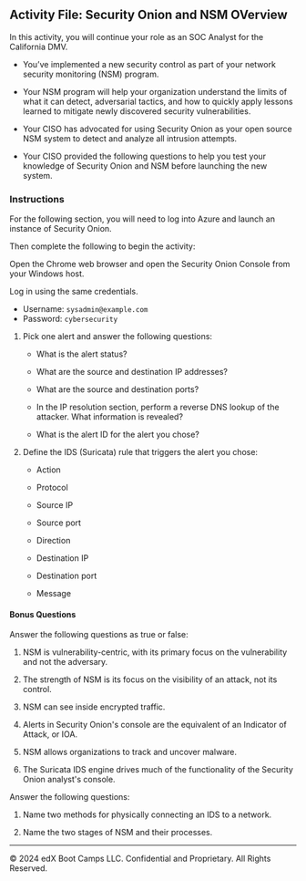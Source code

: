 ## Activity File: Security Onion and NSM OVerview

In this activity, you will continue your role as an SOC Analyst for the California DMV. 

- You’ve implemented a new security control as part of your network security monitoring (NSM) program.

- Your NSM program will help your organization understand the limits of what it can detect, adversarial tactics, and how to quickly apply lessons learned to mitigate newly discovered security vulnerabilities.

- Your CISO has advocated for using Security Onion as your open source NSM system to detect and analyze all intrusion attempts. 

- Your CISO provided the following questions to help you test your knowledge of Security Onion and NSM before launching the new system. 

### Instructions

For the following section, you will need to log into Azure and launch an instance of Security Onion.

Then complete the following to begin the activity:

Open the Chrome web browser and open the Security Onion Console from your Windows host.

Log in using the same credentials.

  - Username: `sysadmin@example.com`
  - Password: `cybersecurity`

  
1. Pick one alert and answer the following questions:

    - What is the alert status?

    - What are the source and destination IP addresses?

    - What are the source and destination ports?

    - In the IP resolution section, perform a reverse DNS lookup of the attacker. What information is revealed?

    - What is the alert ID for the alert you chose?

2. Define the IDS (Suricata) rule that triggers the alert you chose:

    - Action

    - Protocol

    - Source IP

    - Source port

    - Direction

    - Destination IP

    - Destination port

    - Message

#### Bonus Questions

Answer the following questions as true or false:

1. NSM is vulnerability-centric, with its primary focus on the vulnerability and not the adversary.

2. The strength of NSM is its focus on the visibility of an attack, not its control.

3. NSM can see inside encrypted traffic.

4. Alerts in Security Onion's console are the equivalent of an Indicator of Attack, or IOA.

5. NSM allows organizations to track and uncover malware.

6. The Suricata IDS engine drives much of the functionality of the Security Onion analyst's console.

Answer the following questions:

1. Name two methods for physically connecting an IDS to a network.

2. Name the two stages of NSM and their processes.

---

© 2024 edX Boot Camps LLC. Confidential and Proprietary. All Rights Reserved.
